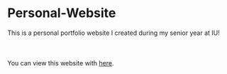 # Personal-Website

This is a personal portfolio website I created during my senior year at IU!
<br><br><br><br>
You can view this website with <a href="https://cgi.soic.indiana.edu/~mrweston/WebDesignFinal/home.html" target="_blank">here</a>.
